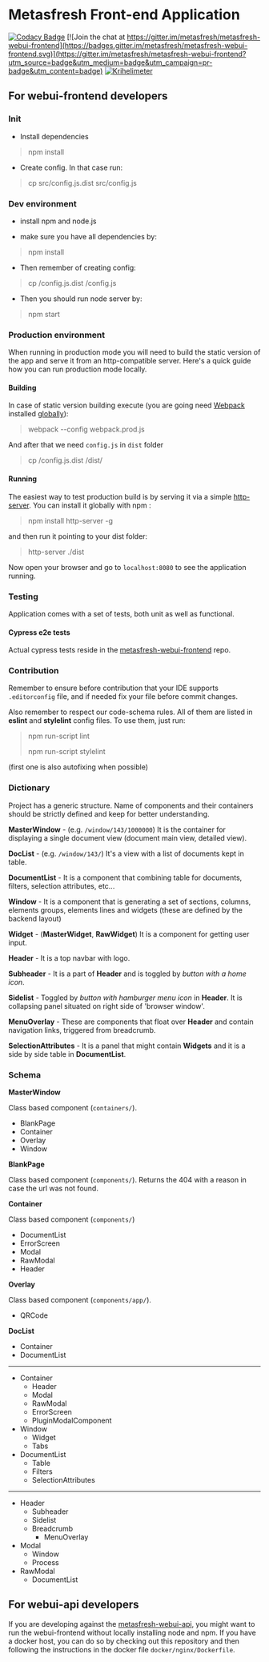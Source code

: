 
# Metasfresh Front-end Application

[![Codacy Badge](https://api.codacy.com/project/badge/Grade/1caf080cc9364234ab636ed8ab4343e2)](https://www.codacy.com/app/metasfresh/metasfresh-webui-frontend?utm_source=github.com&amp;utm_medium=referral&amp;utm_content=metasfresh/metasfresh-webui-frontend&amp;utm_campaign=Badge_Grade)
[![Join the chat at https://gitter.im/metasfresh/metasfresh-webui-frontend](https://badges.gitter.im/metasfresh/metasfresh-webui-frontend.svg)](https://gitter.im/metasfresh/metasfresh-webui-frontend?utm_source=badge&utm_medium=badge&utm_campaign=pr-badge&utm_content=badge)
[![Krihelimeter](http://krihelinator.xyz/badge/metasfresh/metasfresh-webui-frontend)](http://krihelinator.xyz)

## For webui-frontend developers

### Init
- Install dependencies
> npm install


- Create config. In that case run:
> cp src/config.js.dist src/config.js

### Dev environment

- install npm and node.js

- make sure you have all dependencies by:
> npm install

- Then remember of creating config:
> cp /config.js.dist /config.js

- Then you should run node server by:
> npm start

### Production environment
When running in production mode you will need to build the static version of the app and serve it from an http-compatible server. Here's a quick guide how you can run production mode locally.

#### Building
In case of static version building execute (you are going need [Webpack](https://www.npmjs.com/package/webpack) installed [globally](https://webpack.js.org/guides/installation/#global-installation)):
> webpack --config webpack.prod.js

And after that we need `config.js` in `dist` folder
> cp /config.js.dist /dist/

#### Running
The easiest way to test production build is by serving it via a simple [http-server](https://www.npmjs.com/package/http-server). You can install it globally with npm :
> npm install http-server -g

and then run it pointing to your dist folder:
> http-server ./dist

Now open your browser and go to `localhost:8080` to see the application running.

### Testing
Application comes with a set of tests, both unit as well as functional.

#### Cypress e2e tests

Actual cypress tests reside in the [metasfresh-webui-frontend](https://github.com/metasfresh/metasfresh-webui-frontend) repo.<br>

### Contribution

Remember to ensure before contribution that your IDE supports `.editorconfig` file,
and if needed fix your file before commit changes.

Also remember to respect our code-schema rules. All of them are listed in __eslint__ and __stylelint__ config files. To use them, just run:
> npm run-script lint
> 
> npm run-script stylelint

(first one is also autofixing when possible)

### Dictionary

Project has a generic structure. Name of components and their containers should be strictly defined and keep for better understanding.

__MasterWindow__ - (e.g. `/window/143/1000000`) It is the container for displaying a single document view (document main view, detailed view).

__DocList__ - (e.g. `/window/143/`) It's a view with a list of documents kept in table.

__DocumentList__ - It is a component that combining table for documents, filters, selection attributes, etc...

__Window__ - It is a component that is generating a set of sections, columns, elements groups, elements lines and widgets (these are defined by the backend layout)

__Widget__ - (__MasterWidget__, __RawWidget__) It is a component for getting user input.

__Header__ - It is a top navbar with logo.

__Subheader__ - It is a part of __Header__ and is toggled by *button with a home icon*.

__Sidelist__ - Toggled by *button with hamburger menu icon* in __Header__. It is collapsing panel situated on right side of 'browser window'.

__MenuOverlay__ - These are components that float over __Header__ and contain navigation links, triggered from breadcrumb.

__SelectionAttributes__ - It is a panel that might contain __Widgets__ and it is a side by side table in __DocumentList__.

### Schema
__MasterWindow__

Class based component (`containers/`).
- BlankPage
- Container
- Overlay
- Window

__BlankPage__

Class based component (`components/`). Returns the 404 with a reason in case the url was not found.

__Container__

Class based component (`components/`)
- DocumentList
- ErrorScreen
- Modal
- RawModal
- Header

__Overlay__

Class based component (`components/app/`).
- QRCode

__DocList__
  - Container
  - DocumentList
---
- Container
  - Header
  - Modal
  - RawModal
  - ErrorScreen
  - PluginModalComponent
- Window
  - Widget
  - Tabs
- DocumentList
  - Table
  - Filters
  - SelectionAttributes
---
- Header
  - Subheader
  - Sidelist
  - Breadcrumb
    - MenuOverlay
- Modal
  - Window
  - Process
- RawModal
  - DocumentList

## For webui-api developers

If you are developing against the [metasfresh-webui-api](https://github.com/metasfresh/metasfresh-webui-api), 
you might want to run the webui-frontend without locally installing node and npm.
If you have a docker host, you can do so by checking out this repository and then following the instructions in the docker file `docker/nginx/Dockerfile`.
